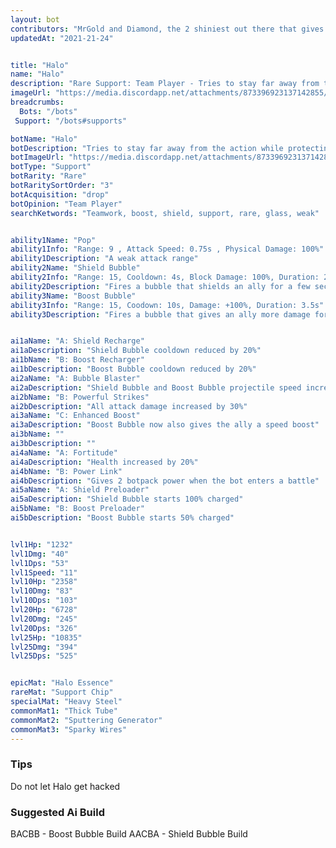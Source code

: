 ```yaml
---
layout: bot
contributors: "MrGold and Diamond, the 2 shiniest out there that gives us light in our darkest moment"
updatedAt: "2021-21-24"


title: "Halo"
name: "Halo"
description: "Rare Support: Team Player - Tries to stay far away from the action while protecting and buffing its allies with bubbles. A real team player"
imageUrl: "https://media.discordapp.net/attachments/873396923137142855/902076651876253706/Halo.png"
breadcrumbs:
  Bots: "/bots"
 Support: "/bots#supports"

botName: "Halo"
botDescription: "Tries to stay far away from the action while protecting and buffing its allies with bubbles. A real team player"
botImageUrl: "https://media.discordapp.net/attachments/873396923137142855/902076651876253706/Halo.png"
botType: "Support"
botRarity: "Rare"
botRaritySortOrder: "3"
botAcquisition: "drop"
botOpinion: "Team Player"
searchKetwords: "Teamwork, boost, shield, support, rare, glass, weak"


ability1Name: "Pop"
ability1Info: "Range: 9 , Attack Speed: 0.75s , Physical Damage: 100%"
ability1Description: "A weak attack range"
ability2Name: "Shield Bubble"
ability2Info: "Range: 15, Cooldown: 4s, Block Damage: 100%, Duration: 2.5s"
ability2Description: "Fires a bubble that shields an ally for a few seconds"
ability3Name: "Boost Bubble"
ability3Info: "Range: 15, Coodown: 10s, Damage: +100%, Duration: 3.5s"
ability3Description: "Fires a bubble that gives an ally more damage for a few seconds"


ai1aName: "A: Shield Recharge"
ai1aDescription: "Shield Bubble cooldown reduced by 20%"
ai1bName: "B: Boost Recharger"
ai1bDescription: "Boost Bubble cooldown reduced by 20%"
ai2aName: "A: Bubble Blaster"
ai2aDescription: "Shield Bubble and Boost Bubble projectile speed increased by 60%"
ai2bName: "B: Powerful Strikes"
ai2bDescription: "All attack damage increased by 30%"
ai3aName: "C: Enhanced Boost"
ai3aDescription: "Boost Bubble now also gives the ally a speed boost"
ai3bName: ""
ai3bDescription: ""
ai4aName: "A: Fortitude"
ai4aDescription: "Health increased by 20%"
ai4bName: "B: Power Link"
ai4bDescription: "Gives 2 botpack power when the bot enters a battle"
ai5aName: "A: Shield Preloader"
ai5aDescription: "Shield Bubble starts 100% charged"
ai5bName: "B: Boost Preloader"
ai5bDescription: "Boost Bubble starts 50% charged"


lvl1Hp: "1232"
lvl1Dmg: "40"
lvl1Dps: "53"
lvl1Speed: "11"
lvl10Hp: "2358"
lvl10Dmg: "83"
lvl10Dps: "103"
lvl20Hp: "6728"
lvl20Dmg: "245"
lvl20Dps: "326"
lvl25Hp: "10835"
lvl25Dmg: "394"
lvl25Dps: "525"


epicMat: "Halo Essence"
rareMat: "Support Chip"
specialMat: "Heavy Steel"
commonMat1: "Thick Tube"
commonMat2: "Sputtering Generator"
commonMat3: "Sparky Wires"
---
```


### Tips
Do not let Halo get hacked

### Suggested Ai Build
BACBB - Boost Bubble Build 
AACBA - Shield Bubble Build

